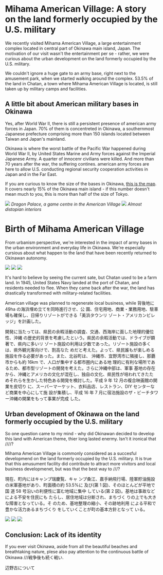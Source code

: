 # Mihama American Village: A story on the land formerly occupied by the U.S. military

We recently visited Mihama American Village, a large entertainment complex located in central part of Okinawa main island, Japan. The motivation of our visit wasn't the entertainment per se - rather, we were curious about the urban development on the land formerly occupied by the U.S. military.

We couldn't ignore a huge gate to an army base, right next to the amusement park, when we started walking around the complex. 53.5% of the land in Chatan, a town where Mihama American Village is located, is still taken up by military camps and facilities.

## A little bit about American military bases in Okinawa

Yes, after World War II, there is still a persistent presence of american army forces in Japan. 70% of them is concentreted in Okinawa, a southernmost Japanese prefecture comprising more than 150 islands located between Taiwan and Japan's mainland.

Okinawa is where the worst battle of the Pacific War happened during World War II, by United States Marine and Army forces against the Imperial Japanese Army. A quarter of innocenr civilians were killed. And more than 70 years after the war, the suffering contines. american army forces are here to allow U.S. conducting regional security cooperation activities in Japan and in the Far East.

If you are curious to know the size of the bases in Okinawa, [this is the map](https://libguides.gwu.edu/okinawa/militarybases/maps). It covers nearly 15% of the Okinawa main island - if this number doesn't mean much to you, this is more than half of the size of Tokyo.

![](americanvillage1.jpg)
_Dragon Palace, a game centre in the American Village_
![](americanvillage2.jpg)
_Almost distopian interiors_

# Birth of Mihama American Village

From urbanism perspective, we're interested in the impact of army bases in the urban environment and everyday life in Okinawa. We're especially cursious about what happen to the land that have been recently returned to Okinawan autonomy.

![](americanvillage4.jpg)
![](americanvillage5.jpg)
![](americanvillage6.jpg)

It's hard to believe by seeing the current sate, but Chatan used to be a farm land. In 1945, United States Navy landed at the port of Chatan, and residents needed to flee. When they came back after the war, the land has drastically transformed with military-related facilities.

American village was planned to regenerate local business, while 背後地に 49ha の海浜埋め立てを同時進行させ、公 園、住宅用地、商業・業務用地、駐車場も確保し、日帰りリゾートができる「美浜タウンリ ゾート・アメリカンビレッジ」を計画した。

開発に当たっては、県民の余暇活動の調査、交通、西海岸に面した地理的優位性、沖縄 の歴史的背景を考慮したという。県民の余暇活動では、ドライブが顕著で、県内に多いリ ゾート施設の利用は少数であった。リゾート施設の多くは、県外観光客向けで、割高なた めだと考えた。よって、県民誰もが楽しめる施設を作る必要があった。また、北谷町は、 沖縄市、宜野湾市に隣接し、那覇市からも約 16km で、人口が集中する都市圏内にある地 理的に有利な場所であるため、都市型リゾートの開発を考えた。さらに沖縄中部は、軍事 基地の存在から、沖縄とアメリカの文化が混在し、独自の文化、県民性が培われてきたた めそれらを生かした特色ある開発を検討した。平成 9 年 12 月の複合映画館の開業を皮切り に、スーパーマーケット、衣料品店、レストラン、DIY センターなど商業を中心にして施 設が集積し、平成 16 年 7 月に宿泊施設のザ・ビーチタワー沖縄の開業をもって事業が完成 した。

## Urban development of Okinawa on the land formerly occupied by the U.S. military

So one question came to my mind - why did Okinawan decided to develop this land with American theme, thier long lasted enermy. Isn't it ironical that ////?

Mihama American Village is commonly considered as a succesful developmend on the land formerly occupied by the U.S. military. It is true that this amusument facility did contribute to attract more vivitors and local business developmenet, but was that the best way to ///?

現在、町内にはキャンプ瑞慶覧、キャ ンプ桑江、嘉手納飛行場、陸軍貯油施設 の米軍基地があり、町面積の約 53.5%に 及び(第 1 図)、そのほとんどが平地で国 道 58 号沿いの利便性に富む地域に集中 している(第 2 図)。基地は事故などによる不安を住民にも たらし、居住地域は分断され、まちづく りの上でも大きな障害となっている。そ のため、基地整理の縮小、その跡地利用 による平和で豊かな活力あるまちづくり をしていくことが町の基本方針となって いる。

![](americanvillage7.jpg)
![](americanvillage8.jpg)
![](americanvillage9.jpg)

## Conclusion: Lack of its identity

If you ever visit Okinawa, aside from all the beautiful beaches and breathtaking nature, plese also pay attention to the continuous battle of Okinawa ///戦争後も続く戦い.

辺野古について
